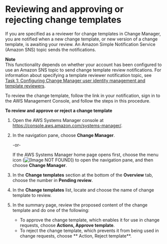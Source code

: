 # Reviewing and approving or rejecting change templates<a name="change-templates-review"></a>

If you are specified as a reviewer for change templates in Change Manager, you are notified when a new change template, or new version of a change template, is awaiting your review\. An Amazon Simple Notification Service \(Amazon SNS\) topic sends the notifications\.

**Note**  
This functionality depends on whether your account has been configured to use an Amazon SNS topic to send change template review notifications\. For information about specifying a template reviewer notification topic, see [Task 1: Configuring Change Manager user identity management and template reviewers](change-manager-account-setup.md#cm-configure-account-task-1)\.

To review the change template, follow the link in your notification, sign in to the AWS Management Console, and follow the steps in this procedure\.

**To review and approve or reject a change template**

1. Open the AWS Systems Manager console at [https://console\.aws\.amazon\.com/systems\-manager/](https://console.aws.amazon.com/systems-manager/)\.

1. In the navigation pane, choose **Change Manager**\.

   \-or\-

   If the AWS Systems Manager home page opens first, choose the menu icon \(![\[Image NOT FOUND\]](http://docs.aws.amazon.com/systems-manager/latest/userguide/images/menu-icon-small.png)\) to open the navigation pane, and then choose **Change Manager**\.

1. In the **Change templates** section at the bottom of the **Overview** tab, choose the number in **Pending review**\.

1. In the **Change templates** list, locate and choose the name of change template to review\.

1. In the summary page, review the proposed content of the change template and do one of the following:
   + To approve the change template, which enables it for use in change requests, choose **Actions, Approve template**\.
   + To reject the change template, which prevents it from being used in change requests, choose ** Action, Reject template**\.